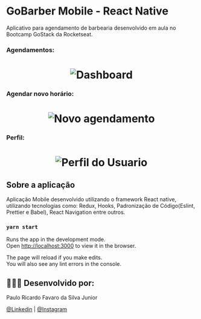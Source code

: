 # GoBarber Mobile - React Native
Aplicativo para agendamento de barbearia desenvolvido em aula no Bootcamp GoStack da Rocketseat.

### Agendamentos:
<h1 align="center">
    <img alt="Dashboard" src="./src/img/goBarber (1).png"  />
</h1>

### Agendar novo horário:
<h1 align="center">
    <img alt="Novo agendamento" src="./src/img/goBarber (2).png"  />
</h1>

### Perfil:
<h1 align="center">
    <img alt="Perfil do Usuario" src="./src/img/goBarber (3).png"  />
</h1>


## Sobre a aplicação
Aplicação Mobile desenvolvido utilizando o framework React native, utilizando tecnologias como: Redux, Hooks, Padronização de Código(Eslint, Prettier e Babel), React Navigation entre outros.

### `yarn start`

Runs the app in the development mode.<br />
Open [http://localhost:3000](http://localhost:3000) to view it in the browser.

The page will reload if you make edits.<br />
You will also see any lint errors in the console.


## 👨🏼‍🚀 Desenvolvido por:

Paulo Ricardo Favaro da Silva Junior

 [@Linkedin](https://www.linkedin.com/in/paulo-ricardo-favaro-da-silva-junior-79092ab8/) | [@Instagram](https://www.instagram.com/prjr_dexter/)
